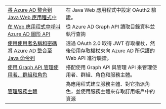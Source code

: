 |  |  |
|---------|---------|
| [將 Azure AD 整合到 Java Web 應用程式中][1] | 在 Java Web 應用程式中設定 OAuth2 驗證。
| [在 Web 應用程式中呼叫 Azure AD 圖形 API][2] | 從 Azure AD Graph API 讀取目錄資料並執行查詢 |
| [使用使用者名稱和密碼將 Azure AD 整合至 Java 命令列][3] | 透過 OAuth 2.0 取得 JWT 存取權杖，然後使用存取權杖來向 Azure AD 所保護的 Web API 進行驗證。 |
| [使用 Graph API 管理使用者、群組和角色][4] | 搭配使用 Graph API 與管理 API 來管理使用者、群組、角色和服務主體。 
| [管理服務主體][5] | 為應用程式建立服務主體、對它指派角色，並使用服務主體來存取訂用帳戶中的資源 | 

[1]: https://azure.microsoft.com/resources/samples/active-directory-java-webapp-openidconnect/
[2]: https://azure.microsoft.com/resources/samples/active-directory-java-graphapi-web/
[3]: https://azure.microsoft.com/resources/samples/active-directory-java-native-headless/
[4]: https://azure.microsoft.com/resources/samples/aad-java-browse-graph-and-manage-roles/
[5]: https://azure.microsoft.com/resources/samples/aad-java-manage-service-principals/